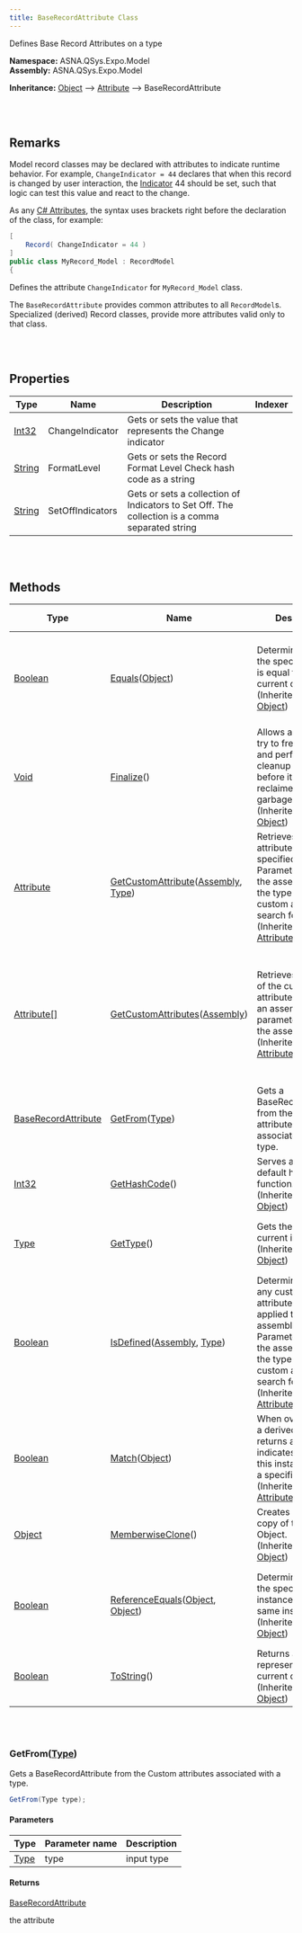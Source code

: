 ```yaml
---
title: BaseRecordAttribute Class
---
```


Defines Base Record Attributes on a type

**Namespace:** ASNA.QSys.Expo.Model <br/>
**Assembly:** ASNA.QSys.Expo.Model

**Inheritance:** [Object](https://docs.microsoft.com/en-us/dotnet/api/system.object) --> [Attribute](https://docs.microsoft.com/en-us/dotnet/api/system.attribute) --> BaseRecordAttribute

<br>
<br>

## Remarks

Model record classes may be declared with attributes to indicate runtime behavior. For example, `ChangeIndicator = 44` declares that when this record is changed by user interaction, the [Indicator](/reference/asna-qsys-runtime/classes/indicator.html) 44 should be set, such that logic can test this value and react to the change.

As any [C# Attributes](https://docs.microsoft.com/en-us/dotnet/csharp/programming-guide/concepts/attributes/), the syntax uses brackets right before the declaration of the class, for example:

```cs
[
    Record( ChangeIndicator = 44 )
]
public class MyRecord_Model : RecordModel
{
```

Defines the attribute `ChangeIndicator` for `MyRecord_Model` class.

The `BaseRecordAttribute` provides common attributes to all `RecordModel`s. Specialized (derived) Record classes, provide more attributes valid only to that class.

<br>
<br>

## Properties

| Type | Name | Description | Indexer
| --- | --- | --- | --- 
| [Int32](https://docs.microsoft.com/en-us/dotnet/api/system.int32) | ChangeIndicator | Gets or sets the value that represents the Change indicator | 
| [String](https://docs.microsoft.com/en-us/dotnet/api/system.string) | FormatLevel | Gets or sets the Record Format Level Check hash code as a string | 
| [String](https://docs.microsoft.com/en-us/dotnet/api/system.string) | SetOffIndicators | Gets or sets a collection of Indicators to Set Off. The collection is a comma separated string | 

<br>
<br>

## Methods

| Type | Name | Description | Return Description 
| --- | --- | --- | --- 
| [Boolean](https://docs.microsoft.com/en-us/dotnet/api/system.boolean) | [Equals](https://docs.microsoft.com/en-us/dotnet/api/system.object.equals)([Object](https://docs.microsoft.com/en-us/dotnet/api/system.object)) | Determines whether the specified object is equal to the current object.<br>(Inherited from [Object](https://docs.microsoft.com/en-us/dotnet/api/system.object)) | true if the specified object is equal to the current object; otherwise, false.
| [Void](https://docs.microsoft.com/en-us/dotnet/api/system.void) | [Finalize](https://docs.microsoft.com/en-us/dotnet/api/system.object.finalize)() | Allows an object to try to free resources and perform other cleanup operations before it is reclaimed by garbage collection.<br>(Inherited from [Object](https://docs.microsoft.com/en-us/dotnet/api/system.object)) | 
| [Attribute](https://docs.microsoft.com/en-us/dotnet/api/system.attribute) | [GetCustomAttribute](https://docs.microsoft.com/en-us/dotnet/api/system.attribute.getcustomattribute)([Assembly](https://docs.microsoft.com/en-us/dotnet/api/system.reflection.assembly), [Type](https://docs.microsoft.com/en-us/dotnet/api/system.type)) | Retrieves a custom attribute applied to a specified assembly. Parameters specify the assembly and the type of the custom attribute to search for.<br>(Inherited from [Attribute](https://docs.microsoft.com/en-us/dotnet/api/system.attribute)) | 
| [Attribute[]](https://docs.microsoft.com/en-us/dotnet/api/system.attribute) | [GetCustomAttributes](https://docs.microsoft.com/en-us/dotnet/api/system.attribute.getcustomattributes)([Assembly]($$TODO-Assembly.html)) | Retrieves an array of the custom attributes applied to an assembly. A parameter specifies the assembly.<br>(Inherited from [Attribute](https://docs.microsoft.com/en-us/dotnet/api/system.attribute)) | An Attribute array that contains the custom attributes applied to element, or an empty array if no such custom attributes exist.
| [BaseRecordAttribute](/reference/asna-qsys-expo/expo-model/base-record-attribute.html) | [GetFrom](#getfromtype)([Type](https://docs.microsoft.com/en-us/dotnet/api/system.type)) | Gets a BaseRecordAttribute from the Custom attributes associated with a type. | the attribute
| [Int32](https://docs.microsoft.com/en-us/dotnet/api/system.int32) | [GetHashCode](https://docs.microsoft.com/en-us/dotnet/api/system.object.gethashcode)() | Serves as the default hash function.<br>(Inherited from [Object](https://docs.microsoft.com/en-us/dotnet/api/system.object)) | A hash code for the current object.
| [Type](https://docs.microsoft.com/en-us/dotnet/api/system.type) | [GetType](https://docs.microsoft.com/en-us/dotnet/api/system.object.gettype)() | Gets the Type of the current instance.<br>(Inherited from [Object](https://docs.microsoft.com/en-us/dotnet/api/system.object)) | The exact runtime type of the current instance.
| [Boolean](https://docs.microsoft.com/en-us/dotnet/api/system.boolean) | [IsDefined](https://docs.microsoft.com/en-us/dotnet/api/system.attribute.isdefined)([Assembly]($$TODO-Assembly.html), [Type](https://docs.microsoft.com/en-us/dotnet/api/system.type)) | Determines whether any custom attributes are applied to an assembly. Parameters specify the assembly, and the type of the custom attribute to search for.<br>(Inherited from [Attribute](https://docs.microsoft.com/en-us/dotnet/api/system.attribute)) | true if a custom attribute of type attributeType is applied to element; otherwise, false.
| [Boolean](https://docs.microsoft.com/en-us/dotnet/api/system.boolean) | [Match](https://docs.microsoft.com/en-us/dotnet/api/system.attribute.match)([Object](https://docs.microsoft.com/en-us/dotnet/api/system.object)) | When overridden in a derived class, returns a value that indicates whether this instance equals a specified object.<br>(Inherited from [Attribute](https://docs.microsoft.com/en-us/dotnet/api/system.attribute)) | An Object to compare with this instance of Attribute.
| [Object](https://docs.microsoft.com/en-us/dotnet/api/system.object) | [MemberwiseClone](https://docs.microsoft.com/en-us/dotnet/api/system.object.memberwiseclone)() | Creates a shallow copy of the current Object.<br>(Inherited from [Object](https://docs.microsoft.com/en-us/dotnet/api/system.object)) | A shallow copy of the current Object.
| [Boolean](https://docs.microsoft.com/en-us/dotnet/api/system.boolean) | [ReferenceEquals](https://docs.microsoft.com/en-us/dotnet/api/system.object.referenceequals)([Object](https://docs.microsoft.com/en-us/dotnet/api/system.object), [Object](https://docs.microsoft.com/en-us/dotnet/api/system.object)) | Determines whether the specified Object instances are the same instance.<br>(Inherited from [Object](https://docs.microsoft.com/en-us/dotnet/api/system.object)) | true if objA is the same instance as objB or if both are null; otherwise, false.
| [Boolean](https://docs.microsoft.com/en-us/dotnet/api/system.boolean) | [ToString](https://docs.microsoft.com/en-us/dotnet/api/system.object.tostring)() | Returns a string that represents the current object.<br>(Inherited from [Object](https://docs.microsoft.com/en-us/dotnet/api/system.object)) | A string that represents the current object.

<br>
<br>

### GetFrom([Type](https://docs.microsoft.com/en-us/dotnet/api/system.type))

Gets a BaseRecordAttribute from the Custom attributes associated with a type.

```cs
GetFrom(Type type);
```

#### Parameters

| Type | Parameter name | Description
| --- | --- | ---
| [Type](https://docs.microsoft.com/en-us/dotnet/api/system.type) | type | input type 

#### Returns

[BaseRecordAttribute](/reference/asna-qsys-expo/expo-model/base-record-attribute.html)

the attribute


<br>
<br>

